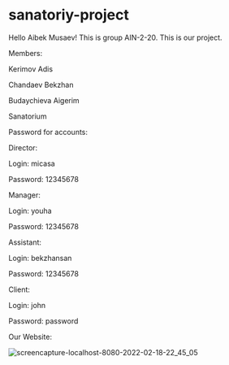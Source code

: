 # sanatoriy-project

Hello Aibek Musaev! This is group AIN-2-20. This is our project. 



Members:

Kerimov Adis

Chandaev Bekzhan

Budaychieva Aigerim




Sanatorium




Password for accounts:



Director: 


Login: micasa 

Password: 12345678



Manager: 


Login: youha 

Password: 12345678



Assistant: 


Login: bekzhansan 

Password: 12345678


Client:

Login: john

Password: password


Our Website:

![screencapture-localhost-8080-2022-02-18-22_45_05](https://user-images.githubusercontent.com/75252443/154729106-f57c6a4d-86bb-46e7-a545-4a0059675e7d.png)
